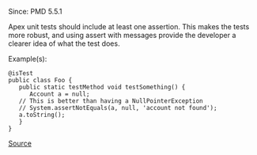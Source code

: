 Since: PMD 5.5.1

Apex unit tests should include at least one assertion.  This makes the tests more robust, and using assert
            with messages provide the developer a clearer idea of what the test does.

Example(s):
```
@isTest
public class Foo {
   public static testMethod void testSomething() {
      Account a = null;
   // This is better than having a NullPointerException
   // System.assertNotEquals(a, null, 'account not found');
   a.toString();
   }
}
```

[Source](https://pmd.github.io/pmd-5.6.1/pmd-apex/rules/apex/apexunit.html#ApexUnitTestClassShouldHaveAsserts)
